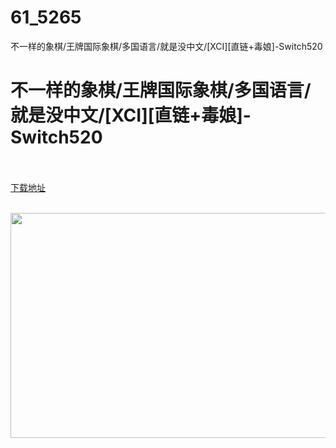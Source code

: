 # 61_5265
不一样的象棋/王牌国际象棋/多国语言/就是没中文/[XCI][直链+毒娘]-Switch520
# 不一样的象棋/王牌国际象棋/多国语言/就是没中文/[XCI][直链+毒娘]-Switch520
 <br/></br>
[下载地址](https://www.switch520.cc/article/5265 "下载地址")
<br/></br>

<p></p>
<p></p>
<p><span><strong><img src="http://iswitchtupian.ga/upload/art_editor/20200730-1/f00a120d6e762d9de3a6a06f7fd6fc7d.jpg" width="640" height="360" title="" alt=""></strong></span></p>
<p></p>
